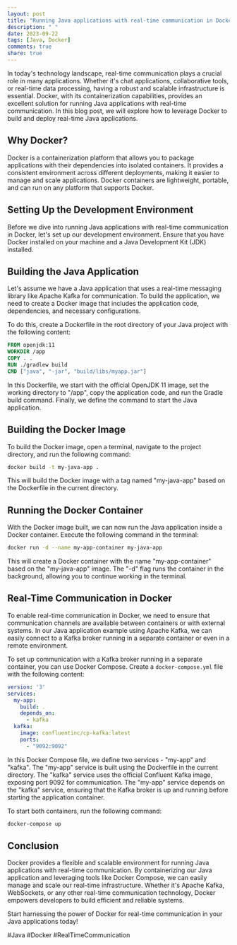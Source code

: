 ```yaml
---
layout: post
title: "Running Java applications with real-time communication in Docker"
description: " "
date: 2023-09-22
tags: [Java, Docker]
comments: true
share: true
---
```


In today's technology landscape, real-time communication plays a crucial role in many applications. Whether it's chat applications, collaborative tools, or real-time data processing, having a robust and scalable infrastructure is essential. Docker, with its containerization capabilities, provides an excellent solution for running Java applications with real-time communication. In this blog post, we will explore how to leverage Docker to build and deploy real-time Java applications.

## Why Docker?

Docker is a containerization platform that allows you to package applications with their dependencies into isolated containers. It provides a consistent environment across different deployments, making it easier to manage and scale applications. Docker containers are lightweight, portable, and can run on any platform that supports Docker.

## Setting Up the Development Environment

Before we dive into running Java applications with real-time communication in Docker, let's set up our development environment. Ensure that you have Docker installed on your machine and a Java Development Kit (JDK) installed.

## Building the Java Application

Let's assume we have a Java application that uses a real-time messaging library like Apache Kafka for communication. To build the application, we need to create a Docker image that includes the application code, dependencies, and necessary configurations.

To do this, create a Dockerfile in the root directory of your Java project with the following content:

```Dockerfile
FROM openjdk:11
WORKDIR /app
COPY . .
RUN ./gradlew build
CMD ["java", "-jar", "build/libs/myapp.jar"]
```

In this Dockerfile, we start with the official OpenJDK 11 image, set the working directory to "/app", copy the application code, and run the Gradle build command. Finally, we define the command to start the Java application.

## Building the Docker Image

To build the Docker image, open a terminal, navigate to the project directory, and run the following command:

```bash
docker build -t my-java-app .
```

This will build the Docker image with a tag named "my-java-app" based on the Dockerfile in the current directory.

## Running the Docker Container

With the Docker image built, we can now run the Java application inside a Docker container. Execute the following command in the terminal:

```bash
docker run -d --name my-app-container my-java-app
```

This will create a Docker container with the name "my-app-container" based on the "my-java-app" image. The "-d" flag runs the container in the background, allowing you to continue working in the terminal.

## Real-Time Communication in Docker

To enable real-time communication in Docker, we need to ensure that communication channels are available between containers or with external systems. In our Java application example using Apache Kafka, we can easily connect to a Kafka broker running in a separate container or even in a remote environment.

To set up communication with a Kafka broker running in a separate container, you can use Docker Compose. Create a `docker-compose.yml` file with the following content:

```yaml
version: '3'
services:
  my-app:
    build: .
    depends_on:
      - kafka
  kafka:
    image: confluentinc/cp-kafka:latest
    ports:
      - "9092:9092"
```

In this Docker Compose file, we define two services - "my-app" and "kafka". The "my-app" service is built using the Dockerfile in the current directory. The "kafka" service uses the official Confluent Kafka image, exposing port 9092 for communication. The "my-app" service depends on the "kafka" service, ensuring that the Kafka broker is up and running before starting the application container.

To start both containers, run the following command:

```bash
docker-compose up
```

## Conclusion

Docker provides a flexible and scalable environment for running Java applications with real-time communication. By containerizing our Java application and leveraging tools like Docker Compose, we can easily manage and scale our real-time infrastructure. Whether it's Apache Kafka, WebSockets, or any other real-time communication technology, Docker empowers developers to build efficient and reliable systems.

Start harnessing the power of Docker for real-time communication in your Java applications today!

#Java #Docker #RealTimeCommunication
